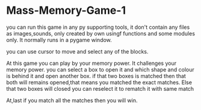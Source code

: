 # Mass-Memory-Game-1
you can run this game in any py supporting tools,
it don't contain any files as images,sounds,
only created by own usingf functions and some modules only.
It normally runs in a pygame window.

you can use cursor to move and select any of the blocks.

At this game you can play by your memory power.
It challenges your memory power.
you can select a box to open it and which shape and colour is behind it and open another box.
if that two boxes is matched then that both will remains opened,that means you matched the exact matches.
Else that two boxes will closed you can reselect it to rematch it with same match

At,last if you match all the matches then you will win.
